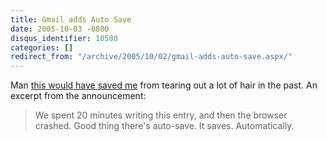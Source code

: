 ```yaml
---
title: Gmail adds Auto Save
date: 2005-10-03 -0800
disqus_identifier: 10580
categories: []
redirect_from: "/archive/2005/10/02/gmail-adds-auto-save.aspx/"
---
```


Man [this would have saved
me](http://mail.google.com/mail/help/about_whatsnew.html) from tearing
out a lot of hair in the past. An excerpt from the announcement:

> We spent 20 minutes writing this entry, and then the browser crashed.
> Good thing there's auto-save. It saves. Automatically.

